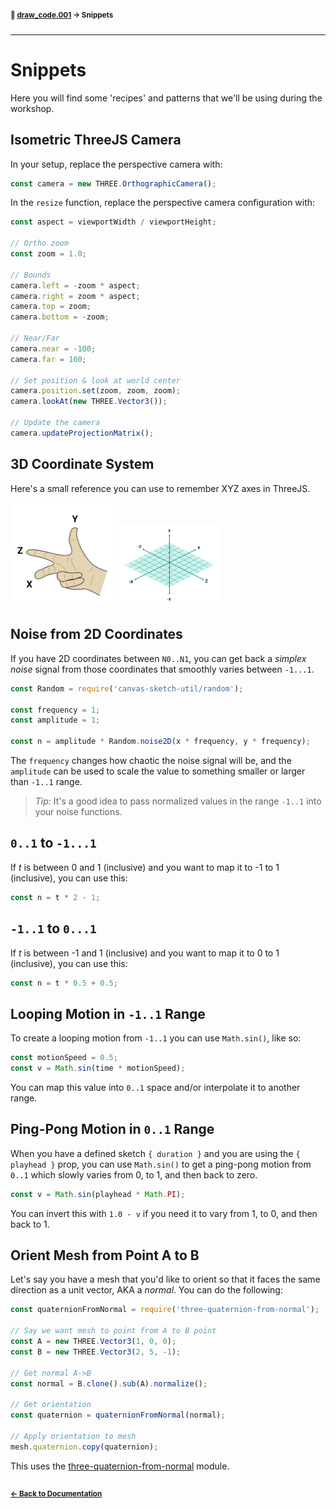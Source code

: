 #### <sup>:closed_book: [draw_code.001](../README.md) → Snippets</sup>

---

# Snippets

Here you will find some 'recipes' and patterns that we'll be using during the workshop.

## Isometric ThreeJS Camera

In your setup, replace the perspective camera with:

```js
const camera = new THREE.OrthographicCamera();
```

In the `resize` function, replace the perspective camera configuration with:

```js
const aspect = viewportWidth / viewportHeight;

// Ortho zoom
const zoom = 1.0;

// Bounds
camera.left = -zoom * aspect;
camera.right = zoom * aspect;
camera.top = zoom;
camera.bottom = -zoom;

// Near/Far
camera.near = -100;
camera.far = 100;

// Set position & look at world center
camera.position.set(zoom, zoom, zoom);
camera.lookAt(new THREE.Vector3());

// Update the camera
camera.updateProjectionMatrix();
```

## 3D Coordinate System

Here's a small reference you can use to remember XYZ axes in ThreeJS.

<img src="./images/xyz-1.png" width="33%" /> <img src="./images/xyz-2.png" width="33%" />

## Noise from 2D Coordinates

If you have 2D coordinates between `N0..N1`, you can get back a *simplex noise* signal from those coordinates that smoothly varies between `-1...1`.

```js
const Random = require('canvas-sketch-util/random');

const frequency = 1;
const amplitude = 1;

const n = amplitude * Random.noise2D(x * frequency, y * frequency);
```

The `frequency` changes how chaotic the noise signal will be, and the `amplitude` can be used to scale the value to something smaller or larger than `-1..1` range.

> *Tip:* It's a good idea to pass normalized values in the range `-1..1` into your noise functions.

## `0..1` to `-1...1`

If *t* is between 0 and 1 (inclusive) and you want to map it to -1 to 1 (inclusive), you can use this:

```js
const n = t * 2 - 1;
```

## `-1..1` to `0...1`

If *t* is between -1 and 1 (inclusive) and you want to map it to 0 to 1 (inclusive), you can use this:

```js
const n = t * 0.5 + 0.5;
```

## Looping Motion in `-1..1` Range

To create a looping motion from `-1..1` you can use `Math.sin()`, like so:

```js
const motionSpeed = 0.5;
const v = Math.sin(time * motionSpeed);
```

You can map this value into `0..1` space and/or interpolate it to another range.

## Ping-Pong Motion in `0..1` Range

When you have a defined sketch `{ duration }` and you are using the `{ playhead }` prop, you can use `Math.sin()` to get a ping-pong motion from `0..1` which slowly varies from 0, to 1, and then back to zero.

```js
const v = Math.sin(playhead * Math.PI);
```

You can invert this with `1.0 - v` if you need it to vary from 1, to 0, and then back to 1.

## Orient Mesh from Point A to B

Let's say you have a mesh that you'd like to orient so that it faces the same direction as a unit vector, AKA a *normal*. You can do the following:

```js
const quaternionFromNormal = require('three-quaternion-from-normal');

// Say we want mesh to point from A to B point
const A = new THREE.Vector3(1, 0, 0);
const B = new THREE.Vector3(2, 5, -1);

// Get normal A->B
const normal = B.clone().sub(A).normalize();

// Get orientation
const quaternion = quaternionFromNormal(normal);

// Apply orientation to mesh
mesh.quaternion.copy(quaternion);
```

This uses the [three-quaternion-from-normal](https://www.npmjs.com/package/three-quaternion-from-normal) module.

## 

#### <sup>[← Back to Documentation](../README.md)